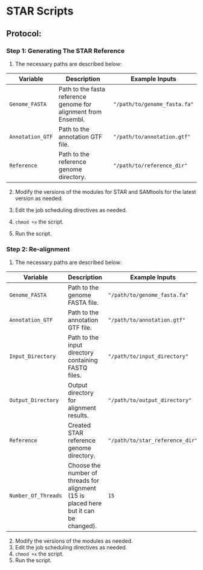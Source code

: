 # STAR Scripts

## Protocol:

### Step 1: Generating The STAR Reference

1) The necessary paths are described below:

| **Variable**            | **Description**                                                                                   | **Example Inputs**                |
|-------------------------|---------------------------------------------------------------------------------------------------|----------------------------------|
| `Genome_FASTA`          | Path to the fasta reference genome for alignment from Ensembl.                                    | `"/path/to/genome_fasta.fa"`     |
| `Annotation_GTF`        | Path to the annotation GTF file.                                                                  | `"/path/to/annotation.gtf"`      |
| `Reference`             | Path to the reference genome directory.                                                           | `"/path/to/reference_dir"`       |

2) Modify the versions of the modules for STAR and SAMtools for the latest version as needed.

3) Edit the job scheduling directives as needed.
4) `chmod +x` the script.
5) Run the script.

### Step 2: Re-alignment

1) The necessary paths are described below:
 
| **Variable**            | **Description**                                                                           | **Example Inputs**                |
|-------------------------|-------------------------------------------------------------------------------------------|----------------------------------|
| `Genome_FASTA`          | Path to the genome FASTA file.                                                             | `"/path/to/genome_fasta.fa"`     |
| `Annotation_GTF`        | Path to the annotation GTF file.                                                            | `"/path/to/annotation.gtf"`      |
| `Input_Directory`       | Path to the input directory containing FASTQ files.                                        | `"/path/to/input_directory"`     |
| `Output_Directory`      | Output directory for alignment results.                                                     | `"/path/to/output_directory"`    |
| `Reference`             | Created STAR reference genome directory.                                                    | `"/path/to/star_reference_dir"`  |
| `Number_Of_Threads`     | Choose the number of threads for alignment (15 is placed here but it can be changed).       | `15`                             |

2) Modify the versions of the modules as needed.
3) Edit the job scheduling directives as needed.
4) `chmod +x` the script.
5) Run the script.
